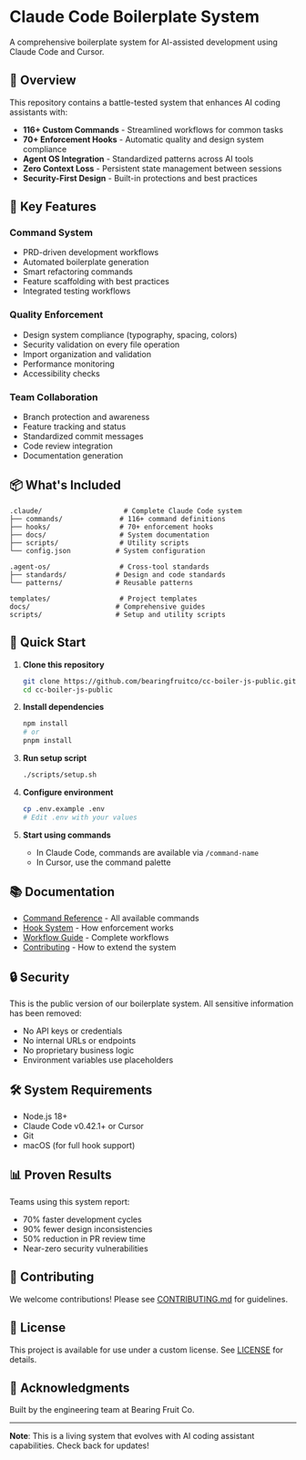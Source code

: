 # Claude Code Boilerplate System

A comprehensive boilerplate system for AI-assisted development using Claude Code and Cursor.

## 🚀 Overview

This repository contains a battle-tested system that enhances AI coding assistants with:
- **116+ Custom Commands** - Streamlined workflows for common tasks
- **70+ Enforcement Hooks** - Automatic quality and design system compliance  
- **Agent OS Integration** - Standardized patterns across AI tools
- **Zero Context Loss** - Persistent state management between sessions
- **Security-First Design** - Built-in protections and best practices

## 🎯 Key Features

### Command System
- PRD-driven development workflows
- Automated boilerplate generation
- Smart refactoring commands
- Feature scaffolding with best practices
- Integrated testing workflows

### Quality Enforcement
- Design system compliance (typography, spacing, colors)
- Security validation on every file operation
- Import organization and validation
- Performance monitoring
- Accessibility checks

### Team Collaboration
- Branch protection and awareness
- Feature tracking and status
- Standardized commit messages
- Code review integration
- Documentation generation

## 📦 What's Included

```
.claude/                    # Complete Claude Code system
├── commands/              # 116+ command definitions
├── hooks/                 # 70+ enforcement hooks
├── docs/                  # System documentation
├── scripts/               # Utility scripts
└── config.json           # System configuration

.agent-os/                 # Cross-tool standards
├── standards/            # Design and code standards
└── patterns/             # Reusable patterns

templates/                 # Project templates
docs/                     # Comprehensive guides
scripts/                  # Setup and utility scripts
```

## 🚀 Quick Start

1. **Clone this repository**
   ```bash
   git clone https://github.com/bearingfruitco/cc-boiler-js-public.git
   cd cc-boiler-js-public
   ```

2. **Install dependencies**
   ```bash
   npm install
   # or
   pnpm install
   ```

3. **Run setup script**
   ```bash
   ./scripts/setup.sh
   ```

4. **Configure environment**
   ```bash
   cp .env.example .env
   # Edit .env with your values
   ```

5. **Start using commands**
   - In Claude Code, commands are available via `/command-name`
   - In Cursor, use the command palette

## 📚 Documentation

- [Command Reference](docs/commands/README.md) - All available commands
- [Hook System](docs/hooks/README.md) - How enforcement works
- [Workflow Guide](MASTER_WORKFLOW_GUIDE.md) - Complete workflows
- [Contributing](CONTRIBUTING.md) - How to extend the system

## 🔒 Security

This is the public version of our boilerplate system. All sensitive information has been removed:
- No API keys or credentials
- No internal URLs or endpoints  
- No proprietary business logic
- Environment variables use placeholders

## 🛠 System Requirements

- Node.js 18+ 
- Claude Code v0.42.1+ or Cursor
- Git
- macOS (for full hook support)

## 📊 Proven Results

Teams using this system report:
- 70% faster development cycles
- 90% fewer design inconsistencies
- 50% reduction in PR review time
- Near-zero security vulnerabilities

## 🤝 Contributing

We welcome contributions! Please see [CONTRIBUTING.md](CONTRIBUTING.md) for guidelines.

## 📄 License

This project is available for use under a custom license. See [LICENSE](LICENSE) for details.

## 🙏 Acknowledgments

Built by the engineering team at Bearing Fruit Co.

---

**Note**: This is a living system that evolves with AI coding assistant capabilities. Check back for updates!
